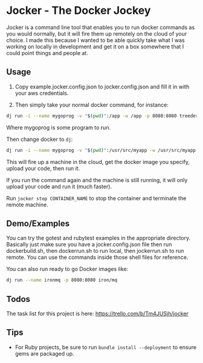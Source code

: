Jocker - The Docker Jockey
===============

Jocker is a command line tool that enables you to run docker commands as you would normally, but it will fire them
up remotely on the cloud of your choice. I made this because I wanted to be able quickly take what I was working on
locally in development and get it on a box somewhere that I could point things and people at.

## Usage

1. Copy example.jocker.config.json to jocker.config.json and fill it in with your aws credentials.

2. Then simply take your normal docker command, for instance:

```sh
dj run -i --name mygoprog -v "$(pwd)":/app -w /app -p 8080:8080 treeder/golang-ubuntu:1.3.3on14.04 ./mygoprog
```

Where mygoprog is some program to run. 

Then change docker to `dj`:

```sh
dj run -i --name mygoprog -v "$(pwd)":/usr/src/myapp -w /usr/src/myapp -p 8080:8080 treeder/golang-ubuntu:1.3.3on14.04 ./mygoprog
```

This will fire up a machine in the cloud, get the docker image you specify, upload your code, then run it.

If you run the command again and the machine is still running, it will only upload your code and run it (much faster).

Run `jocker stop CONTAINER_NAME` to stop the container and terminate the remote machine.

## Demo/Examples

You can try the gotest and rubytest examples in the appropriate directory. Basically just make sure you have a jocker.config.json
file then run dockerbuild.sh, then dockerrun.sh to run local, then jockerrun.sh to run remote. You can use the commands
inside those shell files for reference.

You can also run ready to go Docker images like:

```sh
dj run --name ironmq -p 8080:8080 iron/mq
```

## Todos

The task list for this project is here: https://trello.com/b/Tm4JUSjh/jocker

## Tips

- For Ruby projects, be sure to run `bundle install --deployment` to ensure gems are packaged up.

